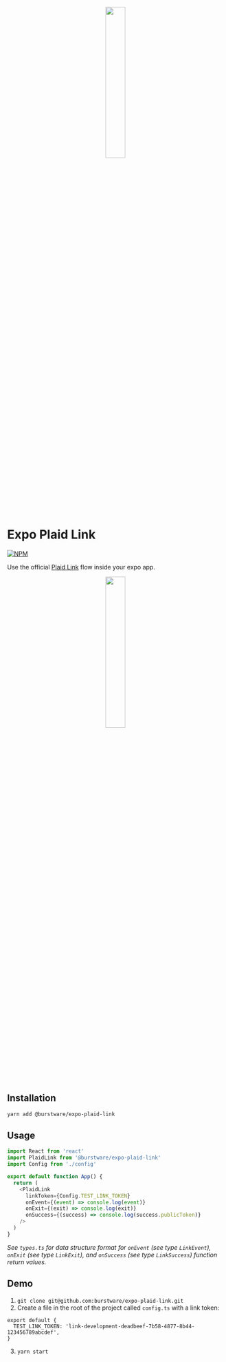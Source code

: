 <p align="center">
  <a href="https://burstware.com">
      <img src="https://s3-us-west-2.amazonaws.com/burstware.com/img/burstware+horizontal.png" width="30%" />
  </a>
</p>

# Expo Plaid Link

[![NPM](https://img.shields.io/badge/npm-1.0.2-blue)](https://www.npmjs.org/@burstware/expo-plaid-link)

Use the official [Plaid Link](https://plaid.com/docs/link/) flow inside your expo app.

<p align="center">
  <a href="https://www.burstware.com/expo-plaid-link">
      <img src="https://plaid.com/assets/img/products/link-example-img.png" width="30%" />
  </a>
</p>

## Installation

```bash
yarn add @burstware/expo-plaid-link
```

## Usage

```typescript
import React from 'react'
import PlaidLink from '@burstware/expo-plaid-link'
import Config from './config'

export default function App() {
  return (
    <PlaidLink
      linkToken={Config.TEST_LINK_TOKEN}
      onEvent={(event) => console.log(event)}
      onExit={(exit) => console.log(exit)}
      onSuccess={(success) => console.log(success.publicToken)}
    />
  )
}
```

_See `types.ts` for data structure format for `onEvent` (see type `LinkEvent`), `onExit` (see type `LinkExit`), and `onSuccess` (see type `LinkSuccess`) function return values._

## Demo

1. `git clone git@github.com:burstware/expo-plaid-link.git`
2. Create a file in the root of the project called `config.ts` with a link token:

```
export default {
  TEST_LINK_TOKEN: 'link-development-deadbeef-7b58-4877-8b44-123456789abcdef',
}
```

3. `yarn start`
